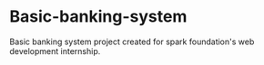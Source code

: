 # Basic-banking-system
Basic banking system project created for spark foundation's web development internship.
